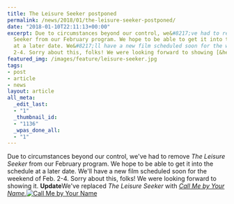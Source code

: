 ```yaml
---
title: The Leisure Seeker postponed
permalink: /news/2018/01/the-leisure-seeker-postponed/
date: "2018-01-10T22:11:13+00:00"
excerpt: Due to circumstances beyond our control, we&#8217;ve had to remove The Leisure
  Seeker from our February program. We hope to be able to get it into the schedule
  at a later date. We&#8217;ll have a new film scheduled soon for the weekend of Feb.
  2-4. Sorry about this, folks! We were looking forward to showing [&hellip;]
featured_img: /images/feature/leisure-seeker.jpg
tags:
- post
- article
- news
layout: article
all_meta:
  _edit_last:
  - "1"
  _thumbnail_id:
  - "1136"
  _wpas_done_all:
  - "1"
---
```


Due to circumstances beyond our control, we've had to remove *The Leisure Seeker* from our February program. We hope to be able to get it into the schedule at a later date. We'll have a new film scheduled soon for the weekend of Feb. 2-4. Sorry about this, folks! We were looking forward to showing it. **Update**We've replaced *The Leisure Seeker* with [*Call Me by Your Name.*](http://evanstheatre.ca/movie/call-me-by-your-name/)[![Call Me by Your Name](http://evanstheatre.ca/wp-content/uploads/2018/01/call-me-by-your-name-300x169.jpg)](https://evanstheatre.ca/movie/call-me-by-your-name)